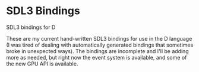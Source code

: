 # SDL3 Bindings
SDL3 bindings for D

These are my current hand-written SDL3 bindings for use in the D language (I was tired of dealing with automatically generated bindings that sometimes broke in unexpected ways). The bindings are incomplete and I'll be adding more as needed, but right now the event system is available, and some of the new GPU API is available.

